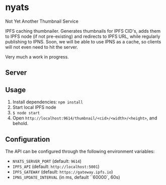# nyats
Not Yet Another Thumbnail Service

IPFS caching thumbnailer. Generates thumbnails for IPFS CID's, adds them to IPFS node (if not pre-existing) and redirects to IPFS URL, while regularly publishing to IPNS. Soon, we will be able to use IPNS as a cache, so clients will not even need to hit the server.

Very much a work in progress.

## Server

## Usage
1. Install dependencies: `npm install`
2. Start local IPFS node
3. `$ node start`
4. Open `http://localhost:9614/thumbnail/<cid>/<width>/<height>`, and behold.

## Configuration
The API can be configured through the following environment variables:
- `NYATS_SERVER_PORT` (default: `9614`)
- `IPFS_API` (default: `http://localhost:5001`)
- `IPFS_GATEWAY` (default: `https://gateway.ipfs.io`)
- `IPNS_UPDATE_INTERVAL` (in ms, default ``60000`, 60s)
